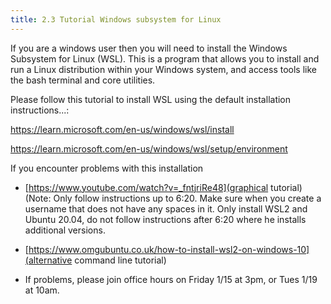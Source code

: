 ```yaml
---
title: 2.3 Tutorial Windows subsystem for Linux
---
```



If you are a windows user then you will need to install the Windows
Subsystem for Linux (WSL). This is a program that allows you to 
install and run a Linux distribution within your Windows system,
and access tools like the bash terminal and core utilities. 

Please follow this tutorial to install WSL using the default
installation instructions...:

https://learn.microsoft.com/en-us/windows/wsl/install


https://learn.microsoft.com/en-us/windows/wsl/setup/environment

If you encounter problems with this installation


- [https://www.youtube.com/watch?v=_fntjriRe48](graphical tutorial)
  (Note: Only follow instructions up to 6:20. 
  Make sure when you create a username that does not have any spaces in it. 
  Only install WSL2 and Ubuntu 20.04, 
  do not follow instructions after 6:20 where he installs additional versions.

- [https://www.omgubuntu.co.uk/how-to-install-wsl2-on-windows-10](alternative command line tutorial)
- If problems, please join office hours on Friday 1/15 at 3pm, or Tues 1/19 at 10am.
